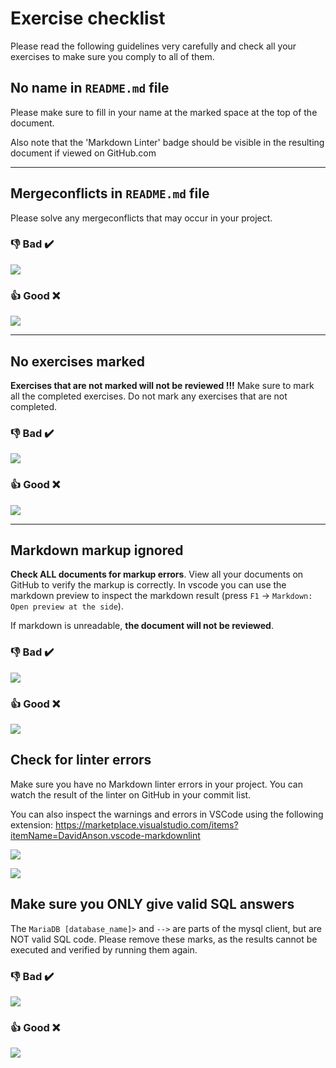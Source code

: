 # Exercise checklist

Please read the following guidelines very carefully and check all your exercises
to make sure you comply to all of them.

## No name in `README.md` file

Please make sure to fill in your name at the marked space at the top of the document.

Also note that the 'Markdown Linter' badge should be visible in the resulting
document if viewed on GitHub.com

---

## Mergeconflicts in `README.md` file

Please solve any mergeconflicts that may occur in your project.

### 👎 Bad ✔️

![](img/name-mergeconflict-bad.jpg)

### 👍 Good ❌

![](img/name-mergeconflict-good.jpg)

---

## No exercises marked

**Exercises that are not marked will not be reviewed !!!** Make sure to mark all the
completed exercises. Do not mark any exercises that are not completed.

### 👎 Bad ✔️

![](img/exercise-list-bad.jpg)

### 👍 Good ❌

![](img/exercise-list-good.jpg)

---

## Markdown markup ignored

**Check ALL documents for markup errors**. View all your documents on GitHub to
verify the markup is correctly. In vscode you can use the markdown preview to
inspect the markdown result (press `F1` -> `Markdown: Open preview at the side`).

If markdown is unreadable, **the document will not be reviewed**.

### 👎 Bad ✔️

![](img/markdown-markup-bad.jpg)

### 👍 Good ❌

![](img/markdown-markup-good.jpg)

## Check for linter errors

Make sure you have no Markdown linter errors in your project.
You can watch the result of the linter on GitHub in your commit list.

You can also inspect the warnings and errors in VSCode using the following extension: 
https://marketplace.visualstudio.com/items?itemName=DavidAnson.vscode-markdownlint

![](img/linter-errors.jpg)

![](img/linter-errors-example.jpg)

## Make sure you ONLY give valid SQL answers

The `MariaDB [database_name]>` and `-->` are parts of the mysql client, but are
NOT valid SQL code. Please remove these marks, as the results cannot be executed
and verified by running them again.

### 👎 Bad ✔️

![](img/sql-bad.jpg)

### 👍 Good ❌

![](img/sql-good.jpg)
